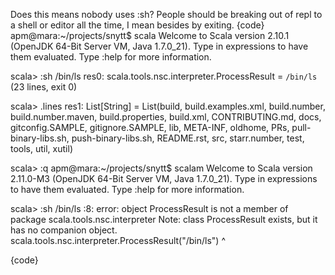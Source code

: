 Does this means nobody uses :sh?  People should be breaking out of repl to a shell or editor all the time, I mean besides by exiting.
{code}
apm@mara:~/projects/snytt$ scala
Welcome to Scala version 2.10.1 (OpenJDK 64-Bit Server VM, Java 1.7.0_21).
Type in expressions to have them evaluated.
Type :help for more information.

scala> :sh /bin/ls
res0: scala.tools.nsc.interpreter.ProcessResult = `/bin/ls` (23 lines, exit 0)

scala> .lines
res1: List[String] = List(build, build.examples.xml, build.number, build.number.maven, build.properties, build.xml, CONTRIBUTING.md, docs, gitconfig.SAMPLE, gitignore.SAMPLE, lib, META-INF, oldhome, PRs, pull-binary-libs.sh, push-binary-libs.sh, README.rst, src, starr.number, test, tools, util, xutil)

scala> :q
apm@mara:~/projects/snytt$ scalam
Welcome to Scala version 2.11.0-M3 (OpenJDK 64-Bit Server VM, Java 1.7.0_21).
Type in expressions to have them evaluated.
Type :help for more information.

scala> :sh /bin/ls
<console>:8: error: object ProcessResult is not a member of package scala.tools.nsc.interpreter
Note: class ProcessResult exists, but it has no companion object.
              scala.tools.nsc.interpreter.ProcessResult("/bin/ls")
                                          ^

{code}
